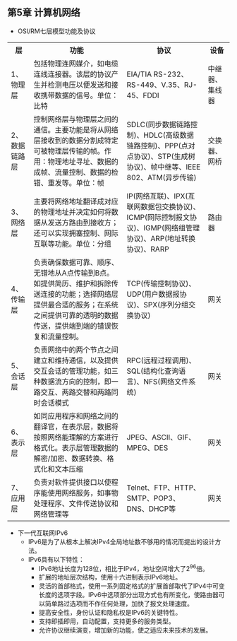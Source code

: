 ## 第5章 计算机网络
- OSI/RM七层模型功能及协议
<table>
	<tr>
		<th>层</th>
		<th>功能</th>
		<th>协议</th>
		<th>设备</th>
	</tr>
	<tr>
		<td>1、物理层</td>
		<td>包括物理连网媒介，如电缆连线连接器。该层的协议产生并检测电压以便发送和接收携带数据的信号。单位：比特</td>
		<td>EIA/TIA RS-232、RS-449、V.35、RJ-45、FDDI</td>
		<td>中继器、集线器</td>
	</tr>
	<tr>
		<td>2、数据链路层</td>
		<td>控制网络层与物理层之间的通信。主要功能是将从网络层接收到的数据分割成特定可被物理层传输的帧。作用：物理地址寻址、数据的成帧、流量控制、数据的检错、重发等。单位：帧</td>
		<td>SDLC(同步数据链路控制)、HDLC(高级数据链路控制)、PPP(点对点协议)、STP(生成树协议)、帧中继等、IEEE 802、ATM(异步传输)</td>
		<td>交换器、网桥</td>
	</tr>	
	<tr>
		<td>3、网络层</td>
		<td>主要将网络地址翻译成对应的物理地址并决定如何将数据从发送方路由到接收方；还可以实现拥塞控制、网际互联等功能。单位：分组</td>
		<td>IP(网络互联)、IPX(互联网数据包交换协议)、ICMP(网际控制报文协议)、IGMP(网络组管理协议)、ARP(地址转换协议)、RARP</td>
		<td>路由器</td>
	</tr>	
	<tr>
		<td>4、传输层</td>
		<td>负责确保数据可靠、顺序、无错地从A点传输到B点。如提供简历、维护和拆除传送连接的功能；选择网络层提供最合适的服务；在系统之间提供可靠的透明的数据传送，提供端到端的错误恢复和流量控制。</td>
		<td>TCP(传输控制协议)、UDP(用户数据报协议)、SPX(序列分组交换协议)</td>
		<td>网关</td>
	</tr>	
	<tr>
		<td>5、会话层</td>
		<td>负责网络中的两个节点之间建立和维持通信，以及提供交互会话的管理功能，如三种数据流方向的控制，即一路交互、两路交替和两路同时会话模式</td>
		<td>RPC(远程过程调用)、SQL(结构化查询语言)、NFS(网络文件系统)</td>
		<td>网关</td>
	</tr>	
	<tr>
		<td>6、表示层</td>
		<td>如同应用程序和网络之间的翻译官，在表示层，数据将按照网络能理解的方案进行格式化。表示层管理数据的解密/加密、数据转换、格式化和文本压缩</td>
		<td>JPEG、ASCII、GIF、MPEG、DES</td>
		<td>网关</td>
	</tr>	
	<tr>
		<td>7、应用层</td>
		<td>负责对软件提供接口以使程序能使用网络服务，如事物处理程序、文件传送协议和网络管理等</td>
		<td>Telnet、FTP、HTTP、SMTP、POP3、DNS、DHCP等</td>
		<td>网关</td>
	</tr>	
</table>

- 下一代互联网IPv6
	- IPv6是为了从根本上解决IPv4全局地址数不够用的情况而提出的设计方法。
	- IPv6具有以下特性：
		- IPv6地址长度为128位，相比于IPv4，地址空间增大了2<sup>96</sup>倍。
		- 扩展的地址层次结构，使用十六进制表示IPv6地址。
		- 灵活的首部格式，使用一系列固定格式的扩展首部取代了IPv4中可变长度的选项字段。IPv6中选项部分出现方式也有所变化，使路由器可以简单路过选项而不作任何处理，加快了报文处理速度。
		- 提高安全性，身份认证和隐私权是IPv6的关键特性。
		- 支持即插即用，自动配置，支持更多的服务类型。
		- 允许协议继续演变，增加新的功能，使之适应未来技术的发展。